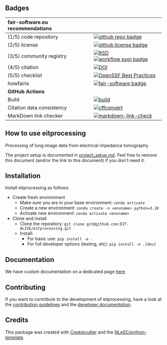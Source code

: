 ## Badges

| fair-software.eu recommendations | |
| :-- | :--  |
| (1/5) code repository              | [![github repo badge](https://img.shields.io/badge/github-repo-000.svg?logo=github&labelColor=gray&color=blue)](git@github.com:EIT-ALIVE/eitprocessing) |
| (2/5) license                      | [![github license badge](https://img.shields.io/github/license/EIT-ALIVE/eitprocessing)](git@github.com:EIT-ALIVE/eitprocessing) |
| (3/5) community registry           | [![RSD](https://img.shields.io/badge/rsd-eitprocessing-00a3e3.svg)](https://www.research-software.nl/software/eitprocessing) [![workflow pypi badge](https://img.shields.io/pypi/v/eitprocessing.svg?colorB=blue)](https://pypi.python.org/project/eitprocessing/) |
| (4/5) citation                     |  [![DOI](https://zenodo.org/badge/617944717.svg)](https://zenodo.org/badge/latestdoi/617944717) |
| (5/5) checklist                    | [![OpenSSF Best Practices](https://www.bestpractices.dev/projects/9147/badge)](https://www.bestpractices.dev/projects/9147) |
| howfairis                          | [![fair-software badge](https://img.shields.io/badge/fair--software.eu-%E2%97%8F%20%20%E2%97%8F%20%20%E2%97%8F%20%20%E2%97%8F%20%20%E2%97%8B-yellow)](https://fair-software.eu) |
| **GitHub Actions**                 | &nbsp; |
| Build                              | [![build](git@github.com:EIT-ALIVE/eitprocessing/actions/workflows/build.yml/badge.svg)](git@github.com:EIT-ALIVE/eitprocessing/actions/workflows/build.yml) |
| Citation data consistency               | [![cffconvert](git@github.com:EIT-ALIVE/eitprocessing/actions/workflows/cffconvert.yml/badge.svg)](git@github.com:EIT-ALIVE/eitprocessing/actions/workflows/cffconvert.yml) |
| MarkDown link checker              | [![markdown-link-check](git@github.com:EIT-ALIVE/eitprocessing/actions/workflows/markdown-link-check.yml/badge.svg)](git@github.com:EIT-ALIVE/eitprocessing/actions/workflows/markdown-link-check.yml) |

## How to use eitprocessing

Processing of lung image data from electrical impedance tomography

The project setup is documented in [project_setup.md](project_setup.md). Feel free to remove this document (and/or the link to this document) if you don't need it.

## Installation

Install eitprocessing as follows:

- Create fresh environment
  - Make sure you are in your base environment: `conda activate`
  - Create a new environment: `conda create -n <envname> python=3.10`
  - Activate new environment: `conda activate <envname>`
- Clone and install
  - Clone the repository: `git clone git@github.com:EIT-ALIVE/eitprocessing.git`
  - Install:
    - For basic use: `pip install -e .`
    - For full developer options (testing, etc): `pip install -e .[dev]`

## Documentation

We have custom documentation on a dedicated page [here](https://eit-alive.github.io/eitprocessing/)

## Contributing

If you want to contribute to the development of eitprocessing,
have a look at the [contribution guidelines](CONTRIBUTING.md) and the [developer documentation](README.dev.md).

## Credits

This package was created with [Cookiecutter](https://github.com/audreyr/cookiecutter) and the [NLeSC/python-template](https://github.com/NLeSC/python-template).
